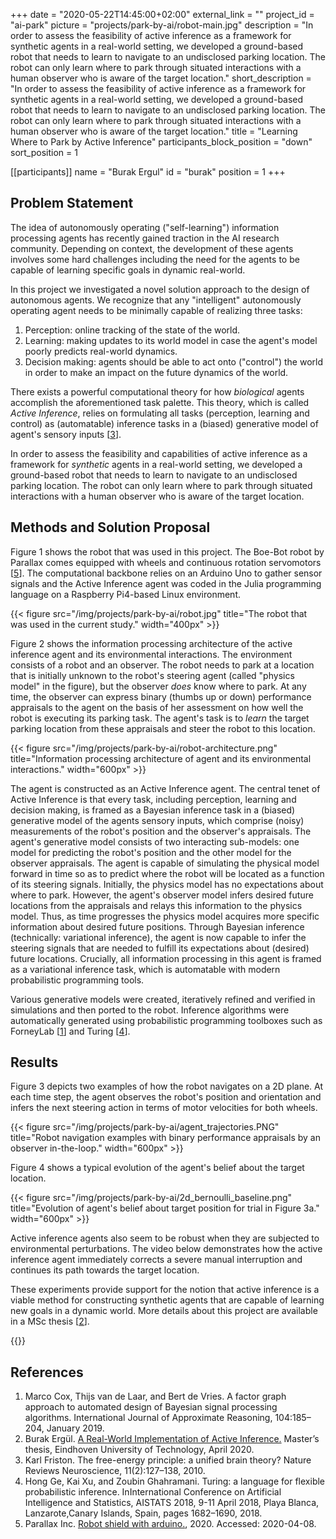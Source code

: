 +++
date = "2020-05-22T14:45:00+02:00"
external_link = ""
project_id = "ai-park"
picture = "projects/park-by-ai/robot-main.jpg"
description = "In order to assess the feasibility of active inference as a framework for synthetic agents in a real-world setting, we developed a ground-based robot that needs to learn to navigate to an undisclosed parking location. The robot can only learn where to park through situated interactions with a human observer who is aware of the target location."
short_description = "In order to assess the feasibility of active inference as a framework for synthetic agents in a real-world setting, we developed a ground-based robot that needs to learn to navigate to an undisclosed parking location. The robot can only learn where to park through situated interactions with a human observer who is aware of the target location."
title = "Learning Where to Park by Active Inference"
participants_block_position = "down"
sort_position = 1

[[participants]]
    name = "Burak Ergul"
    id = "burak"
    position = 1
+++

## Problem Statement
The idea of autonomously operating ("self-learning") information processing agents has recently gained traction in the AI research community. Depending on context, the development of these agents involves some hard challenges including the need for the agents to be capable of learning specific goals in dynamic real-world. 

In this project we investigated a novel solution approach to the design of autonomous agents. We recognize that any "intelligent" autonomously operating agent needs to be minimally capable of realizing three tasks:

1. Perception: online tracking of the state of the world.
1. Learning: making updates to its world model in case the agent's model poorly predicts real-world dynamics.
1. Decision making: agents should be able to act onto ("control") the world in order to make an impact on the future dynamics of the world. 

There exists a powerful computational theory for how _biological_ agents accomplish the aforementioned task palette. This theory, which is called _Active Inference_, relies on formulating all tasks (perception, learning and control) as (automatable) inference tasks in a (biased) generative model of agent's sensory inputs [[3](#references)].
 
In order to assess the feasibility and capabilities of active inference as a framework for _synthetic_ agents in a real-world setting, we developed a ground-based robot that needs to learn to navigate to an undisclosed parking location. The robot can only learn where to park through situated interactions with a human observer who is aware of the target location. 

## Methods and Solution Proposal

Figure 1 shows the robot that was used in this project. The Boe-Bot robot by Parallax comes equipped with wheels and continuous rotation servomotors [[5](#references)]. The computational backbone relies on an Arduino Uno to gather sensor signals and the Active Inference agent was coded in the Julia programming language on a Raspberry Pi4-based Linux environment. 

{{< figure src="/img/projects/park-by-ai/robot.jpg" title="The robot that was used in the current study." width="400px" >}}

Figure 2 shows the information processing architecture of the active inference agent and its environmental interactions. The environment consists of a robot and an observer. The robot needs to park at a location that is initially unknown to the robot's steering agent (called "physics model" in the figure), but the observer _does_ know where to park. At any time, the observer can express binary (thumbs up or down) performance appraisals to the agent on the basis of her assessment on how well the robot is executing its parking task. The agent's task is to _learn_ the target parking location from these appraisals and steer the robot to this location. 

{{< figure src="/img/projects/park-by-ai/robot-architecture.png" title="Information processing architecture of agent and its environmental interactions." width="600px" >}}


The agent is constructed as an Active Inference agent. The central tenet of Active Inference is that every task, including perception, learning and decision making, is framed as a Bayesian inference task in a (biased) generative model of the agents sensory inputs, which comprise (noisy) measurements of the robot's position and the observer's appraisals. The agent's generative model consists of two interacting sub-models: one model for predicting the robot's position and the other model for the observer appraisals. The agent is capable of simulating the physical model forward in time so as to predict where the robot will be located as a function of its steering signals. Initially, the physics model has no expectations about where to park. However, the agent's observer model infers desired future locations from the appraisals and relays this information to the physics model. Thus, as time progresses the physics model acquires more specific information about desired future positions.  Through Bayesian inference (technically: variational inference), the agent is now capable to infer the steering signals that are needed to fulfill its expectations about (desired) future locations. Crucially, all information processing in this agent is framed as a variational inference task, which is automatable with modern probabilistic programming tools. 

Various generative models were created, iteratively refined and verified in simulations and then ported to the robot. Inference algorithms were automatically generated using probabilistic programming toolboxes such as ForneyLab [[1](#references)] and Turing [[4](#references)]. 

## Results

Figure 3 depicts two examples of how the robot navigates on a 2D plane. At each time step, the agent observes the robot's position and orientation and infers the next steering action in terms of motor velocities for both wheels.

{{< figure src="/img/projects/park-by-ai/agent_trajectories.PNG" title="Robot navigation examples with binary performance appraisals by an observer in-the-loop." width="600px" >}}

Figure 4 shows a typical evolution of the agent's belief about the target location.

{{< figure src="/img/projects/park-by-ai/2d_bernoulli_baseline.png" title="Evolution of agent's belief about target position for trial in Figure 3a." width="600px" >}}

Active inference agents also seem to be robust when they are subjected to environmental perturbations. The video below demonstrates how the active inference agent immediately corrects a severe manual interruption and continues its path towards the target location.

These experiments provide support for the notion that active inference is a viable method for constructing synthetic agents that are capable of learning new goals in a dynamic world. More details about this project are available in a MSc thesis [[2](#references)]. 

{{<youtube AJevoOmKMO8>}}

## References

1. Marco Cox, Thijs van de Laar, and Bert de Vries.  A factor graph approach to automated design of Bayesian signal processing algorithms. International Journal of Approximate Reasoning, 104:185–204, January 2019.
2. Burak Ergül.  [A Real-World Implementation of Active Inference.](/pdf/msc/Ergul-2020-MSc-thesis-A-Real-World-Implementation-of-Active-Inference.pdf)  Master’s thesis, Eindhoven University of Technology, April 2020.
3.  Karl  Friston.   The  free-energy  principle:  a  unified  brain  theory? Nature Reviews Neuroscience, 11(2):127–138, 2010. 
4.  Hong Ge, Kai Xu, and Zoubin Ghahramani.  Turing:  a language for flexible probabilistic inference. InInternational Conference on Artificial Intelligence and  Statistics,  AISTATS  2018,  9-11  April  2018,  Playa  Blanca,  Lanzarote,Canary Islands, Spain, pages 1682–1690, 2018.
5.  Parallax  Inc.   [Robot  shield  with  arduino.](https://www.parallax.com/product/32335), 2020.  Accessed:  2020-04-08.

